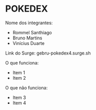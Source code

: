 # POKEDEX

Nome dos integrantes: 
- Rommel Santhiago
- Bruno Martins
- Vinícius Duarte

Link do Surge: gebru-pokedex4.surge.sh

O que funciona:
- Item 1
- Item 2

O que não funciona: 
- Item 3
- Item 4
